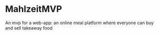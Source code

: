 # MahlzeitMVP
An mvp for a web-app: an online meal platform where everyone can buy and sell takeaway food
